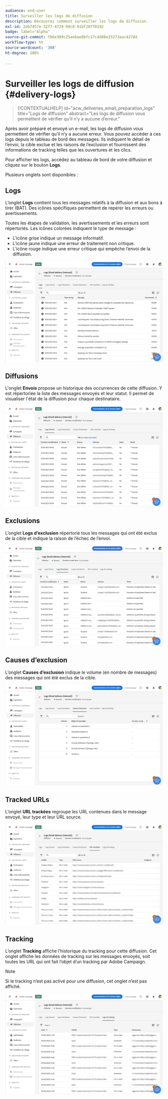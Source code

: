 ```yaml
---
audience: end-user
title: Surveiller les logs de diffusion
description: Découvrez comment surveiller les logs de diffusion.
exl-id: 2eb7457e-32f7-4729-99c8-91bf287f0192
badge: label="Alpha"
source-git-commit: fb6e389c25aebae8bfc17c4d88e33273aac427dd
workflow-type: ht
source-wordcount: '308'
ht-degree: 100%

---
```


# Surveiller les logs de diffusion {#delivery-logs}

>[!CONTEXTUALHELP]
>id="acw_deliveries_email_preparation_logs"
>title="Logs de diffusion"
>abstract="Les logs de diffusion vous permettent de vérifier qu’il n’y a aucune d’erreur."

Après avoir préparé et envoyé un e-mail, les logs de diffusion vous permettent de vérifier qu’il n’y a aucune erreur. Vous pouvez accéder à ces logs depuis le tableau de bord des messages. Ils indiquent le détail de l’envoi, la cible exclue et les raisons de l’exclusion et fournissent des informations de tracking telles que les ouvertures et les clics.

Pour afficher les logs, accédez au tableau de bord de votre diffusion et cliquez sur le bouton **Logs**.

Plusieurs onglets sont disponibles :

## Logs

L’onglet **Logs** contient tous les messages relatifs à la diffusion et aux bons à tirer (BAT). Des icônes spécifiques permettent de repérer les erreurs ou avertissements.

Toutes les étapes de validation, les avertissements et les erreurs sont répertoriés. Les icônes colorées indiquent le type de message :

* L’icône grise indique un message informatif.
* L’icône jaune indique une erreur de traitement non critique.
* L’icône rouge indique une erreur critique qui empêche l’envoi de la diffusion.

![](assets/logs.png)

## Diffusions

L&#39;onglet **Envois** propose un historique des occurrences de cette diffusion. Y est répertoriée la liste des messages envoyés et leur statut. Il permet de visualiser l&#39;état de la diffusion pour chaque destinataire.

![](assets/logs2.png)

## Exclusions

L’onglet **Logs d’exclusion** répertorie tous les messages qui ont été exclus de la cible et indique la raison de l’échec de l’envoi.

![](assets/logs3.png)

## Causes d’exclusion

L’onglet **Causes d’exclusion** indique le volume (en nombre de messages) des messages qui ont été exclus de la cible.

![](assets/logs4.png)

## Tracked URLs

L’onglet **URL trackées** regroupe les URL contenues dans le message envoyé, leur type et leur URL source.

![](assets/logs5.png)

## Tracking

L’onglet **Tracking** affiche l’historique du tracking pour cette diffusion. Cet onglet affiche les données de tracking sur les messages envoyés, soit toutes les URL qui ont fait l’objet d’un tracking par Adobe Campaign.

>[!NOTE]
>
>Si le tracking n’est pas activé pour une diffusion, cet onglet n’est pas affiché.

![](assets/logs6.png)
